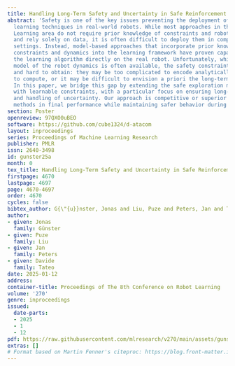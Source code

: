 ```yaml
---
title: Handling Long-Term Safety and Uncertainty in Safe Reinforcement Learning
abstract: 'Safety is one of the key issues preventing the deployment of reinforcement
  learning techniques in real-world robots. While most approaches in the Safe Reinforcement
  Learning area do not require prior knowledge of constraints and robot kinematics
  and rely solely on data, it is often difficult to deploy them in complex real-world
  settings. Instead, model-based approaches that incorporate prior knowledge of the
  constraints and dynamics into the learning framework have proven capable of deploying
  the learning algorithm directly on the real robot. Unfortunately, while an approximated
  model of the robot dynamics is often available, the safety constraints are task-specific
  and hard to obtain: they may be too complicated to encode analytically, too expensive
  to compute, or it may be difficult to envision a priori the long-term safety requirements.
  In this paper, we bridge this gap by extending the safe exploration method, ATACOM,
  with learnable constraints, with a particular focus on ensuring long-term safety
  and handling of uncertainty. Our approach is competitive or superior to state-of-the-art
  methods in final performance while maintaining safer behavior during training.'
section: Poster
openreview: 97QXO0uBEO
software: https://github.com/cube1324/d-atacom
layout: inproceedings
series: Proceedings of Machine Learning Research
publisher: PMLR
issn: 2640-3498
id: gunster25a
month: 0
tex_title: Handling Long-Term Safety and Uncertainty in Safe Reinforcement Learning
firstpage: 4670
lastpage: 4697
page: 4670-4697
order: 4670
cycles: false
bibtex_author: G{\"{u}}nster, Jonas and Liu, Puze and Peters, Jan and Tateo, Davide
author:
- given: Jonas
  family: Günster
- given: Puze
  family: Liu
- given: Jan
  family: Peters
- given: Davide
  family: Tateo
date: 2025-01-12
address:
container-title: Proceedings of The 8th Conference on Robot Learning
volume: '270'
genre: inproceedings
issued:
  date-parts:
  - 2025
  - 1
  - 12
pdf: https://raw.githubusercontent.com/mlresearch/v270/main/assets/gunster25a/gunster25a.pdf
extras: []
# Format based on Martin Fenner's citeproc: https://blog.front-matter.io/posts/citeproc-yaml-for-bibliographies/
---
```

